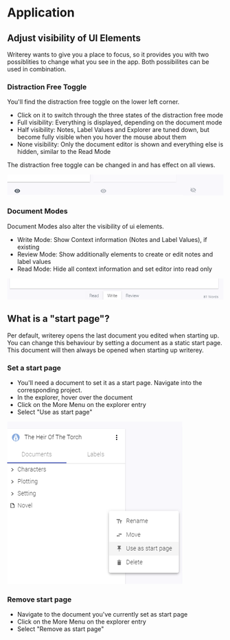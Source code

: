 # Application

## Adjust visibility of UI Elements

Writerey wants to give you a place to focus, so it provides you with two possiblities to change what you see in the app. Both possibilites can be used in combination. 

### Distraction Free Toggle

You'll find the distraction free toggle on the lower left corner.

- Click on it to switch through the three states of the distraction free mode
- Full visibility: Everything is displayed, depending on the document mode
- Half visibility: Notes, Label Values and Explorer are tuned down, but become fully visible when you hover the mouse about them
- None visibility: Only the document editor is shown and everything else is hidden, similar to the Read Mode

The distraction free toggle can be changed in and has effect on all views.

![Icon representation of the different distraction free states](../img/app-distration-free-toggle.png)

### Document Modes

Document Modes also alter the visibility of ui elements.

- Write Mode: Show Context information (Notes and Label Values), if existing
- Review Mode: Show additionally elements to create or edit notes and label values
- Read Mode: Hide all context information and set editor into read only

![Document Mode Switches](../img/document-modes.png)

## What is a "start page"?

Per default, writerey opens the last document you edited when starting up. You can change this behaviour by setting a document as a static start page. This document will then always be opened when starting up writerey.

### Set a start page

- You'll need a document to set it as a  start page. Navigate into the corresponding project.
- In the explorer, hover over the document
- Click on the More Menu on the explorer entry
- Select "Use as start page"

![](../img/use_as_startpage.png)

### Remove start page

- Navigate to the document you've currently set as start page
- Click on the More Menu on the explorer entry
- Select "Remove as start page"

